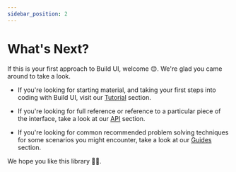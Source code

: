```yaml
---
sidebar_position: 2
---
```


# What's Next?

If this is your first approach to Build UI, welcome 😊. We're glad you came around to take a look.

- If you're looking for starting material, and taking your first steps into coding with Build UI, visit our [Tutorial](/docs/tutorials/how-to-read) section.

- If you're looking for full reference or reference to a particular piece of the interface, take a look at our [API](/docs/api/how-to-read) section.

- If you're looking for common recommended problem solving techniques for some scenarios
you might encounter, take a look at our [Guides](/docs/guides/how-to-read) section.

We hope you like this library 🤩🙌.
